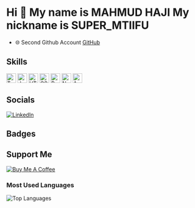
# Hi 👋 My name is MAHMUD HAJI My nickname is SUPER_MTIIFU

- 🌐 Second Github Account [GitHub](https://github.com/mahmudhaji)

## Skills
<img src="https://img.shields.io/badge/TypeScript-007ACC?style=flat-square&logo=typescript&logoColor=white" alt="TypeScript" height="25"/>
<img src="https://img.shields.io/badge/JavaScript-F7DF1E?style=flat-square&logo=javascript&logoColor=black" alt="JavaScript" height="25"/>
<img src="https://img.shields.io/badge/HTML5-E34F26?style=flat-square&logo=html5&logoColor=white" alt="HTML5" height="25"/>
<img src="https://img.shields.io/badge/CSS3-1572B6?style=flat-square&logo=css3&logoColor=white" alt="CSS3" height="25"/>
<img src="https://img.shields.io/badge/React-61DAFB?style=flat-square&logo=react&logoColor=black" alt="React" height="25"/>
<img src="https://img.shields.io/badge/Node.js-339933?style=flat-square&logo=node-dot-js&logoColor=white" alt="Node.js" height="25"/>
<img src="https://img.shields.io/badge/Angular-DD0031?style=flat-square&logo=angular&logoColor=white" alt="Angular" height="25"/>

## Socials
[![LinkedIn](https://img.shields.io/badge/LinkedIn-blue?style=flat-square&logo=linkedin&logoColor=white)](https://www.linkedin.com/in/super-mtiifu-6270972ba?)


## Badges


## Support Me
[![Buy Me A Coffee](https://img.shields.io/badge/Buy%20Me%20A%20Coffee-F7DF1E?style=flat-square&logo=buymeacoffee&logoColor=black)](https://www.buymeacoffee.com/yourprofile)

### Most Used Languages
![Top Languages](https://github-readme-stats.vercel.app/api/top-langs/?username=mahmudhaji&layout=compact&theme=dark&langs_count=5)
